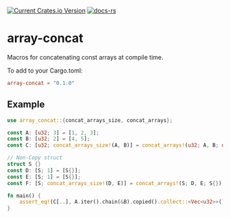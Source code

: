 [![Current Crates.io Version](https://img.shields.io/crates/v/array-concat.svg)](https://crates.io/crates/array-concat)
[![docs-rs](https://docs.rs/array-concat/badge.svg)](https://docs.rs/array-concat)

# array-concat

Macros for concatenating const arrays at compile time.

To add to your Cargo.toml:
```toml
array-concat = "0.1.0"
```

## Example
```rust
use array_concat::{concat_arrays_size, concat_arrays};

const A: [u32; 3] = [1, 2, 3];
const B: [u32; 2] = [4, 5];
const C: [u32; concat_arrays_size!(A, B)] = concat_arrays!(u32; A, B; u32::MIN); // compiles

// Non-Copy struct
struct S {}
const D: [S; 1] = [S{}];
const E: [S; 1] = [S{}];
const F: [S; concat_arrays_size!(D, E)] = concat_arrays!(S; D, E; S{}); // doesn't compile

fn main() {
    assert_eq!(C[..], A.iter().chain(&B).copied().collect::<Vec<u32>>()[..]);
}
```
